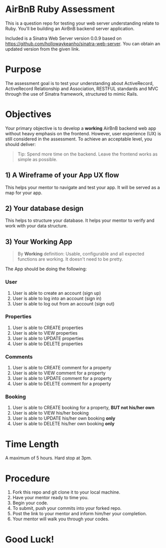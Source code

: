 # AirBnB Ruby Assessment
This is a question repo for testing your web server understanding relate to Ruby. You'll be building an AirBnB backend server application.

Included is a Sinatra Web Server version 0.0.9 based on https://github.com/hollowaykeanho/sinatra-web-server. You can obtain an updated version from the given link.

# Purpose
The assessment goal is to test your understanding about ActiveRecord, ActiveRecord Relationship and Association, RESTFUL standards and MVC through the use of Sinatra framework, structured to mimic Rails.

# Objectives
Your primary objective is to develop a **working** AirBnB backend web app without heavy emphasis on the frontend. However, user experience (UX) is still considered in the assessment. To achieve an acceptable level, you should deliver:

> Tip: 
> Spend more time on the backend. Leave the frontend works as simple as possible.

## 1) A Wireframe of your App UX flow
This helps your mentor to navigate and test your app. It will be served as a map for your app.

## 2) Your database design
This helps to structure your database. It helps your mentor to verify and work with your data structure.

## 3) Your Working App
> By **Working** definition:
> Usable, configurable and all expected functions are working. It doesn't need to be pretty.

The App should be doing the following:

### User
1. User is able to create an account (sign up)
2. User is able to log into an account (sign in)
3. User is able to log out from an account (sign out)

### Properties
1. User is able to CREATE properties
2. User is able to VIEW properties
3. User is able to UPDATE properties
4. User is able to DELETE properties

### Comments
1. User is able to CREATE comment for a property
2. User is able to VIEW comment for a property
3. User is able to UPDATE comment for a property
4. User is able to DELETE comment for a property

### Booking
1. User is able to CREATE booking for a property, **BUT not his/her own**
2. User is able to VIEW his/her booking
3. User is able to UPDATE his/her own booking **only**
4. User is able to DELETE his/her own booking **only**

# Time Length
A maximum of 5 hours. Hard stop at 3pm.

# Procedure
1. Fork this repo and git clone it to your local machine.
2. Have your mentor ready to time you.
3. Begin your code.
4. To submit, push your commits into your forked repo.
5. Post the link to your mentor and inform him/her your completion.
6. Your mentor will walk you through your codes.

# Good Luck!
